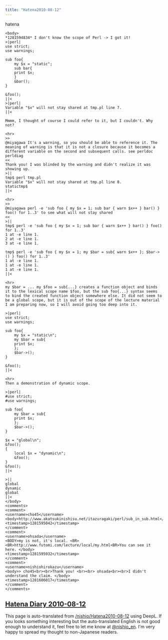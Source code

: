 ```yaml
---
title: "Hatena2010-08-12"
---
```


hatena

```
<body>
*1281594834* I don't know the scope of Perl -> I got it!
>|perl|
use strict;
use warnings;

sub foo{
    my $x = "static";
    sub bar{
	print $x;
    }
    &bar();
}

&foo();
||<
>|perl|
Variable "$x" will not stay shared at tmp.pl line 7.
||<

Mmmm, I thought of course I could refer to it, but I couldn't. Why not?

<hr>
>>
@miyagawa It's a warning, so you should be able to reference it. The meaning of warning is that it is not a closure because it becomes a different variable on the second and subsequent calls. see perldoc perldiag
<<
Thank you! I was blinded by the warning and didn't realize it was showing up.
>||
tmp$ perl tmp.pl
Variable "$x" will not stay shared at tmp.pl line 8.
statictmp$
||<

<hr>
>>
@miyagawa perl -e 'sub foo { my $x = 1; sub bar { warn $x++ } bar() } foo() for 1..3' to see what will not stay shared
<<
>||
tmp$ perl -e 'sub foo { my $x = 1; sub bar { warn $x++ } bar() } foo() for 1..3'
1 at -e line 1.
2 at -e line 1.
3 at -e line 1.

tmp$ perl -e 'sub foo { my $x = 1; my $bar = sub{ warn $x++ }; $bar->() } foo() for 1..3'
1 at -e line 1.
1 at -e line 1.
1 at -e line 1.
||<

<hr>
my $bar = ... my $foo = sub{...} creates a function object and binds it to the lexical scope name $foo, but the sub foo{...} syntax seems to bind the created function object somewhere else. It did not seem to be a global scope, but it is out of the scope of the lecture material I am preparing now, so I will avoid going too deep into it.

>|perl|
use strict;
use warnings;

sub foo{
    my $x = "static\n";
    my $bar = sub{
	print $x;
    };
    $bar->();
}

&foo();
||<

<hr>
Then a demonstration of dynamic scope.

>|perl|
#use strict;
#use warnings;

sub foo{
    my $bar = sub{
	print $x;
    };
    $bar->();
}

$x = "global\n";
&foo();
{
    local $x = "dynamic\n";
    &foo();
}
&foo();
||<

>||
global
dynamic
global
||<
</body>
<comments>
<comment>
<username>cho45</username>
<body>http://www.akatsukinishisu.net/itazuragaki/perl/sub_in_sub.html</body>
<timestamp>1281595042</timestamp>
</comment>
<comment>
<username>ohsada</username>
<BODY>my is not, it's local. <BR><BR>http://www.futomi.com/lecture/local/my.html<BR>You can see it here. </body>
<timestamp>1281595932</timestamp>
</comment>
<comment>
<username>nishiohirokazu</username>
<body>> cho45<br><br>Thank you! <br><br> ohsada<br><br>I didn't understand the claim. </body>
<timestamp>1281606017</timestamp>
</comment>
</comments>
```


[Hatena Diary 2010-08-12](https://nishiohirokazu.hatenadiary.org/archive/2010/08/12)
---
This page is auto-translated from [/nishio/Hatena2010-08-12](https://scrapbox.io/nishio/Hatena2010-08-12) using DeepL. If you looks something interesting but the auto-translated English is not good enough to understand it, feel free to let me know at [@nishio_en](https://twitter.com/nishio_en). I'm very happy to spread my thought to non-Japanese readers.